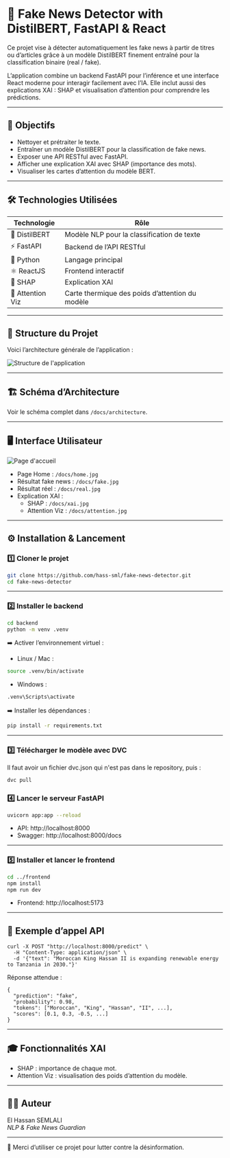 # 🧠 Fake News Detector with DistilBERT, FastAPI & React

Ce projet vise à détecter automatiquement les fake news à partir de titres ou d’articles grâce à un modèle DistilBERT finement entraîné pour la classification binaire (real / fake).

L’application combine un backend FastAPI pour l’inférence et une interface React moderne pour interagir facilement avec l’IA. Elle inclut aussi des explications XAI : SHAP et visualisation d’attention pour comprendre les prédictions.

---

## 📌 Objectifs

- Nettoyer et prétraiter le texte.
- Entraîner un modèle DistilBERT pour la classification de fake news.
- Exposer une API RESTful avec FastAPI.
- Afficher une explication XAI avec SHAP (importance des mots).
- Visualiser les cartes d’attention du modèle BERT.

---

## 🛠️ Technologies Utilisées

| Technologie       | Rôle                                                        |
|-------------------|-------------------------------------------------------------|
| 🤖 DistilBERT      | Modèle NLP pour la classification de texte                  |
| ⚡ FastAPI         | Backend de l’API RESTful                                    |
| 🐍 Python          | Langage principal                                           |
| ⚛️ ReactJS         | Frontend interactif                                         |
| 🧩 SHAP            | Explication XAI                                             |
| 🔬 Attention Viz   | Carte thermique des poids d’attention du modèle             |

---

## 📁 Structure du Projet

Voici l’architecture générale de l’application :

![Structure de l'application](docs/App%20structure.png)

---

## 🏗️ Schéma d’Architecture

Voir le schéma complet dans `/docs/architecture`.

---

## 🖥️ Interface Utilisateur
![Page d'accueil](docs/home.jpg)
- Page Home : `/docs/home.jpg`
- Résultat fake news : `/docs/fake.jpg`
- Résultat réel : `/docs/real.jpg`
- Explication XAI :
  - SHAP :  `/docs/xai.jpg`
  - Attention Viz : `/docs/attention.jpg`

---

## ⚙️ Installation & Lancement

### 1️⃣ Cloner le projet
```bash
git clone https://github.com/hass-sml/fake-news-detector.git
cd fake-news-detector
```
---

### 2️⃣ Installer le backend
```bash
cd backend
python -m venv .venv
```
➡️ Activer l’environnement virtuel :
- Linux / Mac :
```bash
source .venv/bin/activate
```
- Windows :
```bash
.venv\Scripts\activate
```
➡️ Installer les dépendances :
```bash
pip install -r requirements.txt
```
---
### 3️⃣ Télécharger le modèle avec DVC
Il faut avoir un fichier dvc.json qui n'est pas dans le repository, puis : 
```bash
dvc pull
```
### 4️⃣ Lancer le serveur FastAPI

```bash
uvicorn app:app --reload
``` 

- API: http://localhost:8000
- Swagger: http://localhost:8000/docs

---

### 5️⃣ Installer et lancer le frontend
```bash
cd ../frontend
npm install
npm run dev
```
- Frontend: http://localhost:5173

---

## 📮 Exemple d’appel API
```curl
curl -X POST "http://localhost:8000/predict" \
  -H "Content-Type: application/json" \
  -d '{"text": "Moroccan King Hassan II is expanding renewable energy to Tanzania in 2030."}'
```
Réponse attendue :
```
{
  "prediction": "fake",
  "probability": 0.98,
  "tokens": ["Moroccan", "King", "Hassan", "II", ...],
  "scores": [0.1, 0.3, -0.5, ...]
}
```
---

## 🎓 Fonctionnalités XAI

- SHAP : importance de chaque mot.
- Attention Viz : visualisation des poids d’attention du modèle.

---

## 👨‍💻 Auteur

El Hassan SEMLALI  
_NLP & Fake News Guardian_

---

💙 Merci d’utiliser ce projet pour lutter contre la désinformation.
